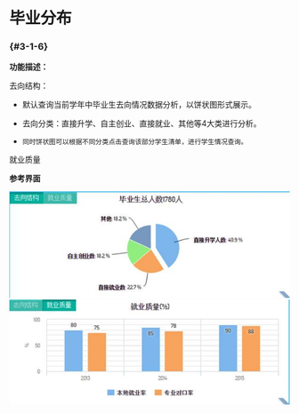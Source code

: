 # 毕业分布

###  {#3-1-6}

**功能描述：**

去向结构：

*  默认查询当前学年中毕业生去向情况数据分析，以饼状图形式展示。

* 去向分类：直接升学、自主创业、直接就业、其他等4大类进行分析。

*     同时饼状图可以根据不同分类点击查询该部分学生清单，进行学生情况查询。



就业质量



**参考界面**

![](/assets/image009.jpg)![](/assets/image010.jpg)

